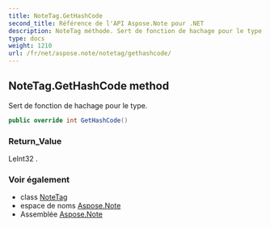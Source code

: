 ```yaml
---
title: NoteTag.GetHashCode
second_title: Référence de l'API Aspose.Note pour .NET
description: NoteTag méthode. Sert de fonction de hachage pour le type.
type: docs
weight: 1210
url: /fr/net/aspose.note/notetag/gethashcode/
---
```

## NoteTag.GetHashCode method

Sert de fonction de hachage pour le type.

```csharp
public override int GetHashCode()
```

### Return_Value

LeInt32 .

### Voir également

* class [NoteTag](../)
* espace de noms [Aspose.Note](../../notetag/)
* Assemblée [Aspose.Note](../../../)


